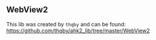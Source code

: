 ## WebView2
This lib was created by `thqby` and can be found: https://github.com/thqby/ahk2_lib/tree/master/WebView2